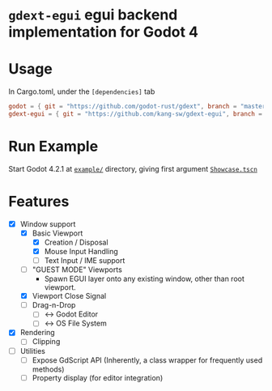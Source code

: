 # `gdext-egui` egui backend implementation for Godot 4



# Usage

In Cargo.toml, under the `[dependencies]` tab

```toml
godot = { git = "https://github.com/godot-rust/gdext", branch = "master" }
gdext-egui = { git = "https://github.com/kang-sw/gdext-egui", branch = "master" }
```

# Run Example

Start Godot 4.2.1 at [`example/`](example/) directory, giving first argument [`Showcase.tscn`](example/Showcase.tscn)

# Features

- [x] Window support
  - [x] Basic Viewport
    - [x] Creation / Disposal
    - [x] Mouse Input Handling
    - [ ] Text Input / IME support
  - [ ] "GUEST MODE" Viewports
    - Spawn EGUI layer onto any existing window, other than root viewport.
  - [x] Viewport Close Signal
  - [ ] Drag-n-Drop
    - [ ] <-> Godot Editor
    - [ ] <-> OS File System
- [x] Rendering
  - [ ] Clipping
- [ ] Utilities
  - [ ] Expose GdScript API (Inherently, a class wrapper for frequently used methods)
  - [ ] Property display (for editor integration)

